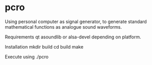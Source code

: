 pcro
====

Using personal computer as signal generator, to generate standard mathematical functions as analogue sound waveforms.

Requirements
qt
asoundlib or alsa-devel depending on platform.

Installation
mkdir build
cd build
make

Execute using
./pcro